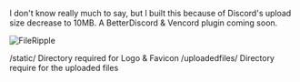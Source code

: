 I don't know really much to say, but I built this because of Discord's upload size decrease to 10MB. A BetterDiscord & Vencord plugin coming soon.

![FileRipple](https://github.com/user-attachments/assets/bdb9d760-5c22-4dd3-9994-2082d2d0b903) 

/static/ Directory required for Logo & Favicon
/uploadedfiles/ Directory require for the uploaded files
